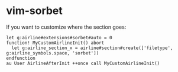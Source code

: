 # vim-sorbet

If you want to customize where the section goes:

```vim
let g:airline#extensions#sorbet#auto = 0
function! MyCustomAirlineInit() abort
  let g:airline_section_x = airline#section#create(['filetype', g:airline_symbols.space, 'sorbet'])
endfunction
au User AirlineAfterInit ++once call MyCustomAirlineInit()
```

